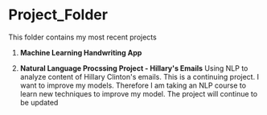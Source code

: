 # Project_Folder
This folder contains my most recent projects

1) **Machine Learning Handwriting App**

2) **Natural Language Procssing Project - Hillary's Emails**
 Using NLP to analyze content of Hillary Clinton's emails.  This is a continuing project.  I want to improve my models.  Therefore I am taking an NLP course to learn new techniques to improve my model. The project will continue to be updated

